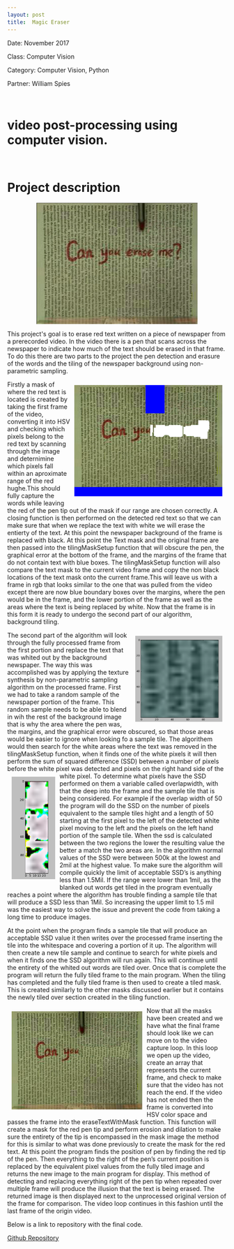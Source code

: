 ```yaml
---
layout: post
title:  Magic Eraser
---
```




Date: November 2017

Class: Computer Vision

Category: Computer Vision, Python

Partner: William Spies


&nbsp;
&nbsp;

# video post-processing using computer vision.

&nbsp;
&nbsp;

# Project description


<img src="./proj/magic_thumb.png" width="370"
      style="margin-left:auto; margin-right:auto; display:block;"/>

This project's goal is to erase red text written on a piece of newspaper from a prerecorded video.
In the video there is a pen that scans across the newspaper to indicate how much of the text should be erased in that frame.
To do this there are two parts to the project the pen detection and erasure of the words and the tiling of the newspaper background using non-parametric sampling. 

<img  style="float: right; padding: 10px;" src="./proj/colormask.png" width="340"
      style="margin-left:auto; margin-right:auto; display:block;"/>
Firstly a mask of where the red text is located  is created by taking the first frame of the video, converting it into HSV and checking which pixels belong to the red text by scanning through the image and deternimine which pixels fall within an aproximate range of the red hughe.This should fully capture the words while leaving the red of the pen tip out of the mask if our range are chosen correctly. A closing function is then performed on the detected red text so that we can make sure that when we replace the text with white we will erase the entierty of the text. At this point the newspaper background of the frame is replaced with black.  At this point the Text mask and the original frame are then passed into the tilingMaskSetup function that will obscure the pen, the graphical error at the bottom of the frame, and the margins of the frame that do not contain text with blue boxes. The tilingMaskSetup function will also compare the text mask to the current video frame and copy the non black locations of the text mask onto the current frame.This will leave us with a frame in rgb that looks similar to the one that was pulled from the video except there are now blue boundary boxes over the margins, where the pen would be in the frame, and the lower portion of the frame as well as the areas where the text is  being replaced by white. Now that the frame is in this form it is ready to undergo the second part of our algorithm, background tiling. 

<img  style="float: right; padding: 10px;" src="./proj/singletile.png" width="200"
      style="margin-left:auto; margin-right:auto; display:block;"/>
The second part of the algorithm will look through the fully processed frame from the first portion and replace the text that was whited out by the background newspaper. The way this was accomplished was by applying the texture synthesis by non-parametric sampling algorithm on the processed frame. First we had to take a random sample of the newspaper portion of the frame. This random sample needs to be able to blend in wih the rest of the background image that is why the area where the pen was, the margins, and the graphical error were obscured, so that those areas would be easier to ignore when looking fo a sample tile. 
The algorithem would then search for the white areas where the text was removed in the tilingMaskSetup function, when it finds one of the white pixels it will then perform the sum of squared difference (SSD) between a number of pixels before the white pixel was detected and pixels on the right hand side of the white pixel. <img  style="float: left; padding: 10px;" src="./proj/lowssd.png" width="100"
      style="margin-left:auto; margin-right:auto; display:block;"/>To determine what pixels have the SSD performed on them a variable called overlapwidth, with that the deep into the frame and the sample tile that is being considered. For example if the overlap width of 50 the program will do the SSD on the number of pixels equivalent to the sample tiles hight and a length of 50 starting at the first pixel to the left of the detected white pixel moving to the left and the pixels on the left hand portion of the sample tile. When the ssd is calculated between the two regions the lower the resulting value the better a match the two areas are. In the algorithm normal values of the SSD were between 500k at the lowest and 2mil at the highest value. To make sure the algorithm will compile quickly the limit of acceptable SSD’s is anything less than 1.5Mil. If the range were lower than 1mil, as the blanked out words get tiled in the program eventually reaches a point where the algorithm has trouble finding a sample tile that will produce a SSD less than 1Mil. So increasing the upper limit to 1.5 mil was the easiest way to solve the issue and prevent the code from taking a long time to produce images. 

At the point when the program finds a sample tile that will produce an acceptable SSD value it then writes over the processed frame inserting the tile into the whitespace and covering a portion of it up. The algorithm will then  create a new tile sample and continue to search for white pixels and when it finds one the SSD algorithm will run again. This will continue until the entirety of the whited out words are tiled over. Once that is complete the program will return the fully tiled frame to the main program.
When the tiling has completed and the  fully tiled frame is then used to create a tiled mask. This is created similarly to the other masks discussed earlier but it contains the newly tiled over section created in the tiling function.  

<img  style="float: left; padding: 10px;" src="./proj/tiled frame.png" width="300"
      style="margin-left:auto; margin-right:auto; display:block;"/>
Now that all the masks have been created and we have what the final frame should look like we can move on to the video capture loop. In this loop we open up the video, create an array that represents the current frame, and check to make sure that the video has not reach the end. If the video has not ended then the frame is converted into HSV color space and passes the frame into the eraseTextWithMask function. This function will create a mask for the  red pen tip and perform erosion and dilation to make sure the entirety of the tip is encompassed in the mask image the method for this is  similar to what was done previously to create the mask for the red text. At this point the program finds the position of pen by finding the red tip of the pen. Then everything to the right of the pen’s current position is replaced by the equivalent pixel values from the fully tiled image and returns the new image to the main program for display. This method of detecting and replacing everything right of the pen tip when repeated over multiple frame will produce the illusion that the text is being erased.  The returned image is then displayed next to the unprocessed original version of the frame for comparison. The video loop continues in this fashion until the last frame of the origin video. 


Below is a link to repository with the final code.

[Github Repository](https://github.com/Laurenhut/magic-eraser)
